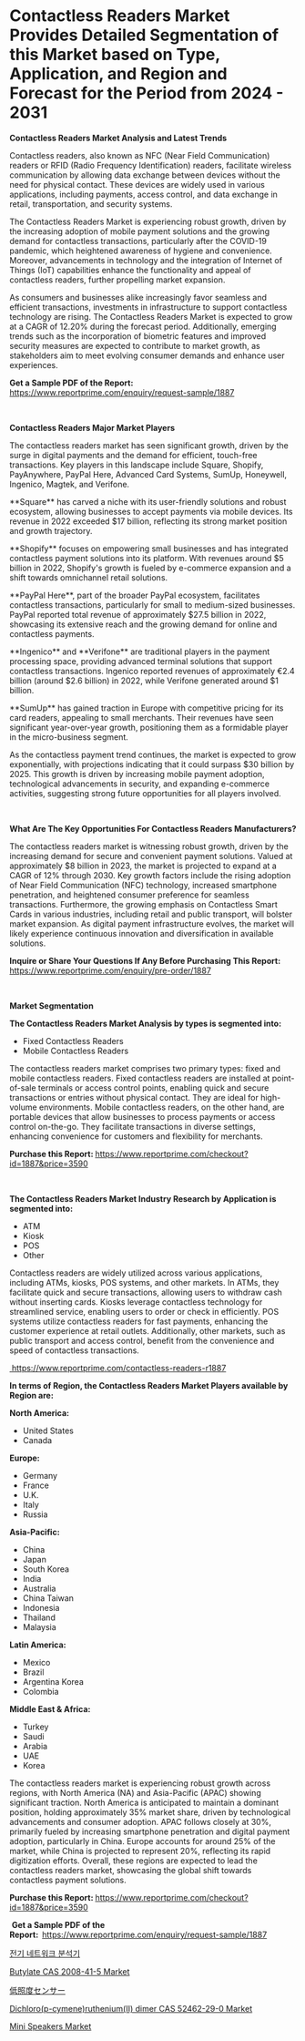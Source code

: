 <p><h1>Contactless Readers Market Provides Detailed Segmentation of this Market based on Type, Application, and Region and Forecast for the Period from 2024 - 2031</h1></p><p><strong>Contactless Readers Market Analysis and Latest Trends</strong></p>
<p><p>Contactless readers, also known as NFC (Near Field Communication) readers or RFID (Radio Frequency Identification) readers, facilitate wireless communication by allowing data exchange between devices without the need for physical contact. These devices are widely used in various applications, including payments, access control, and data exchange in retail, transportation, and security systems.</p><p>The Contactless Readers Market is experiencing robust growth, driven by the increasing adoption of mobile payment solutions and the growing demand for contactless transactions, particularly after the COVID-19 pandemic, which heightened awareness of hygiene and convenience. Moreover, advancements in technology and the integration of Internet of Things (IoT) capabilities enhance the functionality and appeal of contactless readers, further propelling market expansion.</p><p>As consumers and businesses alike increasingly favor seamless and efficient transactions, investments in infrastructure to support contactless technology are rising. The Contactless Readers Market is expected to grow at a CAGR of 12.20% during the forecast period. Additionally, emerging trends such as the incorporation of biometric features and improved security measures are expected to contribute to market growth, as stakeholders aim to meet evolving consumer demands and enhance user experiences.</p></p>
<p><strong>Get a Sample PDF of the Report:&nbsp;</strong> <a href="https://www.reportprime.com/enquiry/request-sample/1887">https://www.reportprime.com/enquiry/request-sample/1887</a></p>
<p>&nbsp;</p>
<p><strong>Contactless Readers Major Market Players</strong></p>
<p><p>The contactless readers market has seen significant growth, driven by the surge in digital payments and the demand for efficient, touch-free transactions. Key players in this landscape include Square, Shopify, PayAnywhere, PayPal Here, Advanced Card Systems, SumUp, Honeywell, Ingenico, Magtek, and Verifone.</p><p>**Square** has carved a niche with its user-friendly solutions and robust ecosystem, allowing businesses to accept payments via mobile devices. Its revenue in 2022 exceeded $17 billion, reflecting its strong market position and growth trajectory.</p><p>**Shopify** focuses on empowering small businesses and has integrated contactless payment solutions into its platform. With revenues around $5 billion in 2022, Shopify's growth is fueled by e-commerce expansion and a shift towards omnichannel retail solutions.</p><p>**PayPal Here**, part of the broader PayPal ecosystem, facilitates contactless transactions, particularly for small to medium-sized businesses. PayPal reported total revenue of approximately $27.5 billion in 2022, showcasing its extensive reach and the growing demand for online and contactless payments.</p><p>**Ingenico** and **Verifone** are traditional players in the payment processing space, providing advanced terminal solutions that support contactless transactions. Ingenico reported revenues of approximately €2.4 billion (around $2.6 billion) in 2022, while Verifone generated around $1 billion.</p><p>**SumUp** has gained traction in Europe with competitive pricing for its card readers, appealing to small merchants. Their revenues have seen significant year-over-year growth, positioning them as a formidable player in the micro-business segment.</p><p>As the contactless payment trend continues, the market is expected to grow exponentially, with projections indicating that it could surpass $30 billion by 2025. This growth is driven by increasing mobile payment adoption, technological advancements in security, and expanding e-commerce activities, suggesting strong future opportunities for all players involved.</p></p>
<p>&nbsp;</p>
<p><strong>What Are The Key Opportunities For Contactless Readers Manufacturers?</strong></p>
<p><p>The contactless readers market is witnessing robust growth, driven by the increasing demand for secure and convenient payment solutions. Valued at approximately $8 billion in 2023, the market is projected to expand at a CAGR of 12% through 2030. Key growth factors include the rising adoption of Near Field Communication (NFC) technology, increased smartphone penetration, and heightened consumer preference for seamless transactions. Furthermore, the growing emphasis on Contactless Smart Cards in various industries, including retail and public transport, will bolster market expansion. As digital payment infrastructure evolves, the market will likely experience continuous innovation and diversification in available solutions.</p></p>
<p><strong>Inquire or Share Your Questions If Any Before Purchasing This Report:</strong> <a href="https://www.reportprime.com/enquiry/pre-order/1887">https://www.reportprime.com/enquiry/pre-order/1887</a></p>
<p>&nbsp;</p>
<p><strong>Market Segmentation</strong></p>
<p><strong>The Contactless Readers Market Analysis by types is segmented into:</strong></p>
<p><ul><li>Fixed Contactless Readers</li><li>Mobile Contactless Readers</li></ul></p>
<p><p>The contactless readers market comprises two primary types: fixed and mobile contactless readers. Fixed contactless readers are installed at point-of-sale terminals or access control points, enabling quick and secure transactions or entries without physical contact. They are ideal for high-volume environments. Mobile contactless readers, on the other hand, are portable devices that allow businesses to process payments or access control on-the-go. They facilitate transactions in diverse settings, enhancing convenience for customers and flexibility for merchants.</p></p>
<p><strong>Purchase this Report:&nbsp;</strong><a href="https://www.reportprime.com/checkout?id=1887&price=3590">https://www.reportprime.com/checkout?id=1887&price=3590</a></p>
<p>&nbsp;</p>
<p><strong>The Contactless Readers Market Industry Research by Application is segmented into:</strong></p>
<p><ul><li>ATM</li><li>Kiosk</li><li>POS</li><li>Other</li></ul></p>
<p><p>Contactless readers are widely utilized across various applications, including ATMs, kiosks, POS systems, and other markets. In ATMs, they facilitate quick and secure transactions, allowing users to withdraw cash without inserting cards. Kiosks leverage contactless technology for streamlined service, enabling users to order or check in efficiently. POS systems utilize contactless readers for fast payments, enhancing the customer experience at retail outlets. Additionally, other markets, such as public transport and access control, benefit from the convenience and speed of contactless transactions.</p></p>
<p><a href="https://www.reportprime.com/contactless-readers-r1887">&nbsp;https://www.reportprime.com/contactless-readers-r1887</a></p>
<p><strong>In terms of Region, the Contactless Readers Market Players available by Region are:</strong></p>
<p>
    <p> <strong> North America: </strong>
        <ul>
            <li>United States</li>
            <li>Canada</li>
        </ul>
        </p> 
    <p> <strong> Europe: </strong>
        <ul>
            <li>Germany</li>
            <li>France</li>
            <li>U.K.</li>
            <li>Italy</li>
            <li>Russia</li>
        </ul>
        </p> 
    <p> <strong> Asia-Pacific: </strong>
        <ul>
            <li>China</li>
            <li>Japan</li>
            <li>South Korea</li>
            <li>India</li>
            <li>Australia</li>
            <li>China Taiwan</li>
            <li>Indonesia</li>
            <li>Thailand</li>
            <li>Malaysia</li>
        </ul>
        </p> 
    <p> <strong> Latin America: </strong>
        <ul>
            <li>Mexico</li>
            <li>Brazil</li>
            <li>Argentina Korea</li>
            <li>Colombia</li>
        </ul>
        </p> 
    <p> <strong> Middle East & Africa: </strong>
        <ul>
            <li>Turkey</li>
            <li>Saudi</li>
            <li>Arabia</li>
            <li>UAE</li>
            <li>Korea</li>
        </ul>
    </p>
    </p>
<p><p>The contactless readers market is experiencing robust growth across regions, with North America (NA) and Asia-Pacific (APAC) showing significant traction. North America is anticipated to maintain a dominant position, holding approximately 35% market share, driven by technological advancements and consumer adoption. APAC follows closely at 30%, primarily fueled by increasing smartphone penetration and digital payment adoption, particularly in China. Europe accounts for around 25% of the market, while China is projected to represent 20%, reflecting its rapid digitization efforts. Overall, these regions are expected to lead the contactless readers market, showcasing the global shift towards contactless payment solutions.</p></p>
<p><strong>Purchase this Report: </strong><a href="https://www.reportprime.com/checkout?id=1887&price=3590">https://www.reportprime.com/checkout?id=1887&price=3590</a></p>
<p>&nbsp;<strong>Get a Sample PDF of the Report:&nbsp;&nbsp;</strong><a href="https://www.reportprime.com/enquiry/request-sample/1887">https://www.reportprime.com/enquiry/request-sample/1887</a></p>
<p><strong></strong></p>
<p><p><a href="https://medium.com/@juliusgy6neace/%EA%B8%80%EB%A1%9C%EB%B2%8C-%EC%A0%84%EA%B8%B0-%EB%84%A4%ED%8A%B8%EC%9B%8C%ED%81%AC-%EB%B6%84%EC%84%9D%EA%B8%B0-%EC%8B%9C%EC%9E%A5-%EB%8F%99%ED%96%A5-2024%EB%85%84%EB%B6%80%ED%84%B0-2031%EB%85%84%EA%B9%8C%EC%A7%80%EC%9D%98-%EC%84%B1%EC%9E%A5-%EA%B8%B0%ED%9A%8C-%EB%B0%8F-%EB%8F%84%EC%A0%84%EC%97%90-%EB%8C%80%ED%95%9C-%EC%9D%B8%EC%82%AC%EC%9D%B4%ED%8A%B8-ff1408f7f441">전기 네트워크 분석기</a></p><p><a href="https://issuu.com/reportprime-2/docs/butylate-cas-2008-41-5-market-size-_6519e555e22700">Butylate CAS 2008-41-5 Market</a></p><p><a href="https://medium.com/@rosaleen41t7a/%E3%83%AD%E3%83%BC%E3%83%AD%E3%82%A4%E3%83%88%E3%82%BB%E3%83%B3%E3%82%B5%E3%83%BC%E5%B8%82%E5%A0%B4%E3%81%AE%E8%A6%8F%E6%A8%A1-%E3%82%B7%E3%82%A7%E3%82%A2%E3%81%8A%E3%82%88%E3%81%B3%E3%83%88%E3%83%AC%E3%83%B3%E3%83%89%E5%88%86%E6%9E%90%E3%83%AC%E3%83%9D%E3%83%BC%E3%83%88-%E8%A3%BD%E5%93%81%E5%88%A5-%E3%82%A2%E3%83%8A%E3%83%AD%E3%82%B0-%E3%83%87%E3%82%B8%E3%82%BF%E3%83%AB-%E3%81%8A%E3%82%88%E3%81%B3%E3%82%BB%E3%82%B0%E3%83%A1%E3%83%B3%E3%83%88%E4%BA%88%E6%B8%AC-2024%E5%B9%B4-2031%E5%B9%B4-1231352439f0">低照度センサー</a></p><p><a href="https://issuu.com/reportprime-2/docs/dichlorop-cymenerutheniumii-dimer-c_d98324e9034d67">Dichloro(p-cymene)ruthenium(II) dimer CAS 52462-29-0 Market</a></p><p><a href="https://www.linkedin.com/pulse/mini-speakers-market2024-2031-industry-insights-investment-ouluf?trackingId=ul%2FJe8KASvysE8A5FvtFzw%3D%3D">Mini Speakers Market</a></p></p>